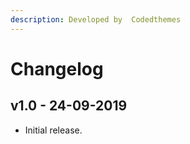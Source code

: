 ```yaml
---
description: Developed by  Codedthemes
---
```


# Changelog

## v1.0 - 24-09-2019

* Initial release.

